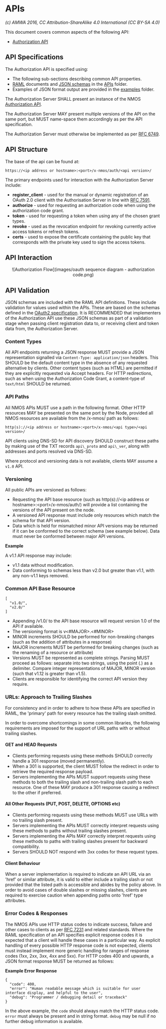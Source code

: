 # APIs

_(c) AMWA 2016, CC Attribution-ShareAlike 4.0 International (CC BY-SA 4.0)_

This document covers common aspects of the following API:
* [Authorization API](../APIs/AuthorizationAPI.raml)

## API Specifications

The Authorization API is specified using:
* The following sub-sections describing common API properties.
* [RAML](http://raml.org/) documents and [JSON schemas](http://tools.ietf.org/html/draft-zyp-json-schema-04) in the [APIs](../APIs/) folder.
* Examples of JSON format output are provided in the [examples](../examples/) folder.

The Authorization Server SHALL present an instance of the NMOS [Authorization API](APIs/AuthorizationAPI.raml).

The Authorization Server MAY present multiple versions of the API on the same port, but MUST name-space them accordingly as per the API specification.

The Authorization Server must otherwise be implemented as per [RFC 6749][RFC-6749].

## API Structure

The base of the api can be found at:

```
https://<ip address or hostname>:<port>/x-nmos/auth/<api version>/
```

The primary endpoints used for interaction with the Authorization Server include:

- **register_client** - used for the manual or dynamic registration of an OAuth 2.0 client with the Authorisation Server in line with [RFC 7591](https://tools.ietf.org/html/rfc7591).
- **authorize** - used for requesting an authorization code when using the authorization code grant.
- **token** - used for requesting a token when using any of the chosen grant types.
- **revoke** - used as the revocation endpoint for revoking currently active access tokens or refresh tokens.
- **certs** - used to expose the certificate containing the public key  that corresponds with the private key used to sign the access tokens.

## API Interaction

<p align="center">
  ![Authorization Flow](images/oauth sequence diagram - authorization code.png)
</p>

[RFC-6749]: https://tools.ietf.org/html/rfc6749 "The OAuth 2.0 Authorization Framework"

## API Validation

JSON schemas are included with the RAML API definitions. These include validation for values used within the APIs. These are based on the schemas defined in the [OAuth2 specification][RFC-6749]. It is RECOMMENDED that implementers of the Authorization API use these JSON schemas as part of a validation stage when passing client registration data to, or receiving client and token data from, the Authorization Server.

### Content Types

All API endpoints returning a JSON response MUST provide a JSON representation signalled via `Content-Type: application/json` headers. This SHOULD be the default content type in the absence of any requested alternative by clients. Other content types (such as HTML) are permitted if they are explicitly requested via Accept headers. For HTTP redirections, such as when using the Authorization Code Grant, a content-type of `text/html` SHOULD be returned.

### API Paths

All NMOS APIs MUST use a path in the following format. Other HTTP resources MAY be presented on the same port by the Node, provided all NMOS resources are available from the /x-nmos/ path as follows:

```
http(s)://<ip address or hostname>:<port>/x-nmos/<api type>/<api version>/
```

API clients using DNS-SD for API discovery SHOULD construct these paths by making use of the TXT records `api\_proto` and `api\_ver`, along with addresses and ports resolved via DNS-SD.

Where protocol and versioning data is not available, clients MAY assume a `v1.0` API.

### Versioning

All public APIs are versioned as follows:

* Requesting the API base resource (such as http(s)://&lt;ip address or hostname&gt;:&lt;port&gt;/x-nmos/auth/) will provide a list containing the versions of the API present on the node.
* A versioned API response must include only resources which match the schema for that API version.
* Data which is held for mismatched minor API versions may be returned if it can be conformed to the correct schema (see example below). Data must never be conformed between major API versions.

**Example**

A v1.1 API response may include:
* v1.1 data without modification.
* Data conforming to schemas less than v2.0 but greater than v1.1, with any non-v1.1 keys removed.

### Common API Base Resource

```
[
  "v1.0/",
  "v2.0/"
]
```

* Appending /v1.0/ to the API base resource will request version 1.0 of the API if available.
* The versioning format is v&lt;#MAJOR&gt;.&lt;#MINOR&gt;
* MINOR increments SHOULD be performed for non-breaking changes (such as the addition of attributes in a response)
* MAJOR increments MUST be performed for breaking changes (such as the renaming of a resource or attribute)
* Versions MUST be represented as complete strings. Parsing MUST proceed as follows: separate into two strings, using the point (.) as a delimiter. Compare integer representations of MAJOR, MINOR version (such that v1.12 is greater than v1.5).
* Clients are responsible for identifying the correct API version they require.

### URLs: Approach to Trailing Slashes

For consistency and in order to adhere to how these APIs are specified in RAML, the 'primary' path for every resource has the trailing slash omitted.

In order to overcome shortcomings in some common libraries, the following requirements are imposed for the support of URL paths with or without trailing slashes.

#### GET and HEAD Requests

* Clients performing requests using these methods SHOULD correctly handle a 301 response (moved permanently).
* When a 301 is supported, the client MUST follow the redirect in order to retrieve the required response payload.
* Servers implementing the APIs MUST support requests using these methods to both the trailing slash and non-trailing slash path to each resource. One of these MAY produce a 301 response causing a redirect to the other if preferred.

#### All Other Requests (PUT, POST, DELETE, OPTIONS etc)

* Clients performing requests using these methods MUST use URLs with no trailing slash present.
* Servers implementing the APIs MUST correctly interpret requests using these methods to paths without trailing slashes present.
* Servers implementing the APIs MAY correctly interpret requests using these methods to paths with trailing slashes present for backward compatibility.
* Servers SHOULD NOT respond with 3xx codes for these request types.

#### Client Behaviour

When a server implementation is required to indicate an API URL via an 'href' or similar attribute, it is valid to either include a trailing slash or not provided that the listed path is accessible and abides by the policy above. In order to avoid cases of double slashes or missing slashes, clients are required to exercise caution when appending paths onto 'href' type attributes.

### Error Codes & Responses

The NMOS APIs use HTTP status codes to indicate success, failure and other cases to clients as per [RFC 7231](https://tools.ietf.org/html/rfc7231) and related standards. Where the RAML specification of an API specifies explicit response codes it is expected that a client will handle these cases in a particular way. As explicit handling of every possible HTTP response code is not expected, clients must instead implement more generic handling for ranges of response codes (1xx, 2xx, 3xx, 4xx and 5xx). For HTTP codes 400 and upwards, a JSON format response MUST be returned as follows:

**Example Error Response**
```
{
  "code": 400,
  "error": "Human readable message which is suitable for user interface display, and helpful to the user",
  "debug": "Programmer / debugging detail or traceback"
}
```

In the above example, the `code` should always match the HTTP status code. `error` must always be present and in string format. `debug` may be null if no further debug information is available.

[RFC-6749]: https://tools.ietf.org/html/rfc6749 "The OAuth 2.0 Authorization Framework"
